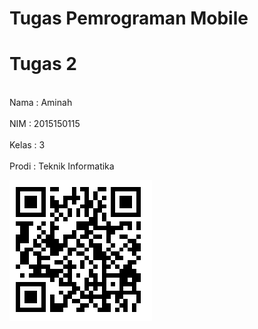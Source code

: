 # Tugas Pemrograman Mobile
# Tugas 2
<br> Nama : Aminah </br>
<br> NIM : 2015150115 </br>
<br> Kelas : 3 </br>
<br> Prodi : Teknik Informatika </br>

<img src="QR_tugas_2.PNG">

